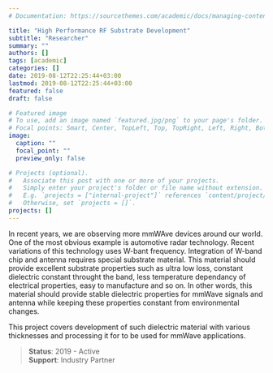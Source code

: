 ```yaml
---
# Documentation: https://sourcethemes.com/academic/docs/managing-content/

title: "High Performance RF Substrate Development"
subtitle: "Researcher"
summary: ""
authors: []
tags: [academic]
categories: []
date: 2019-08-12T22:25:44+03:00
lastmod: 2019-08-12T22:25:44+03:00
featured: false
draft: false

# Featured image
# To use, add an image named `featured.jpg/png` to your page's folder.
# Focal points: Smart, Center, TopLeft, Top, TopRight, Left, Right, BottomLeft, Bottom, BottomRight.
image:
  caption: ""
  focal_point: ""
  preview_only: false

# Projects (optional).
#   Associate this post with one or more of your projects.
#   Simply enter your project's folder or file name without extension.
#   E.g. `projects = ["internal-project"]` references `content/project/deep-learning/index.md`.
#   Otherwise, set `projects = []`.
projects: []
---
```

In recent years, we are observing more mmWAve devices around our world. One of the most obvious example is automotive radar technology. Recent variations of this technology uses W-bant frequency. Integration of W-band chip and antenna requires special substrate material. This material should provide excellent substrate properties such as ultra low loss, constant dielectric constant throught the band, less temperature dependancy of electrical properties, easy to manufacture and so on. In other words, this material should provide stable dielectric properties for mmWave signals and antenna while keeping these properties constant from environmental changes.

This project covers development of such dielectric material with various thicknesses and processing it for to be used for mmWave applications. 

> **Status**: 2019 - Active  
  **Support**: Industry Partner